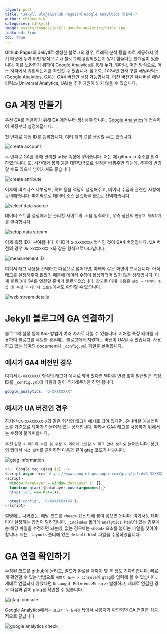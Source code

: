 ```yaml
---
layout: post
title: "Jekyll Blog(Github Pages)에 Google Anayltics 연결하기"
author: chloeeekim
categories: [Jekyll]
image: assets/images/jekyll-google-analytics/title.jpg
featured: true
toc: true
---
```


Github Pages와 Jekyll로 생성한 블로그의 경우, 트래픽 분석 등을 따로 제공하지 않기 때문에 누가 어떤 방식으로 내 블로그에 유입되었는지 알기 힘들다는 한계점이 있습니다. 이를 보완하기 위하여 Google Analytics를 통해 누가, 얼마나, 어떤 방식으로, 어느 지역에서 유입되는지를 확인할 수 있습니다. 참고로, 2024년 현재 구글 애널리틱스(Google Analytics, GA)는 GA4 버전만 생성 가능합니다. 이전 버전인 유니버셜 애널리틱스(Universal Analytics, UA)는 추후 지원이 되지 않을 수 있습니다.

# GA 계정 만들기

우선 GA를 적용하기 위해 GA 계정부터 생성해야 합니다. <a href="https://analytics.google.com/" _target="blank">Google Analytics</a>에 접속하여 계정부터 설정해줍니다.

첫 번째로 계정 ID를 등록합니다. 여러 개의 ID를 생성할 수도 있습니다.

<img src="/assets/images/jekyll-google-analytics/1.jpg" alt="create account" class="post-img">

두 번째로 GA를 통해 관리할 url을 속성에 넣어줍니다. 저는 제 github.io 주소를 입력하였습니다. 또, 시간대와 통화 등을 대한민국으로 설정을 바꿔주면 되는데, 추후에 변경할 수도 있으니 넘어가셔도 좋습니다.

<img src="/assets/images/jekyll-google-analytics/2.jpg" alt="create attribute" class="post-img">

이후에 비즈니스 세부정보, 목표 등을 적당히 설정해주고, 데이터 수집과 관련한 사항에 동의해줍니다. 마지막으로 데이터 소스 플랫폼을 `웹`으로 선택해줍니다.

<img src="/assets/images/jekyll-google-analytics/3.jpg" alt="select data source" class="post-img">

데이터 스트림 설정에서는 관리할 사이트의 url을 입력하고, 우측 상단의 `만들고 계속하기`를 클릭합니다.

<img src="/assets/images/jekyll-google-analytics/4.jpg" alt="setup data stream" class="post-img">

이제 측정 ID가 부여됩니다. 이 ID가 `G-XXXXXXXX` 형식인 것이 GA4 버전입니다. UA 버전의 경우 `UA-XXXXXXXX-X`와 같은 형식으로 나타납니다.

<img src="/assets/images/jekyll-google-analytics/5.jpg" alt="measurement ID" class="post-img">

여기서 태그 사용을 선택하고 다음으로 넘어가면, 아래와 같은 화면이 표시됩니다. 아직 태그를 설정해주지 않았기 때문에 데이터 수집이 활성화되어 있지 않은 상태입니다. 이제 블로그에 GA를 연결할 준비가 완료되었습니다. 참고로 아래 내용은 `설정 > 데이터 수집 및 수정 > 데이터 스트림`에서도 확인할 수 있습니다.

<img src="/assets/images/jekyll-google-analytics/6.jpg" alt="web stream details" class="post-img">

# Jekyll 블로그에 GA 연결하기

블로그의 설정 등에 따라 방법이 여러 가지로 나뉠 수 있습니다. 저처럼 특정 테마를 사용하여 블로그를 세팅한 경우에는 블로그에서 지원하는 버전이 UA일 수 있습니다. 사용하고 있는 테마의 document나 `_config.yml` 파일을 살펴봅니다. 

## 예시가 GA4 버전인 경우

여기서 `G-XXXXXXXX` 형식의 태그가 예시로 되어 있다면 별다른 변경 없이 발급받은 측정 ID를 `_config.yml`에 다음과 같이 추가해주기만 하면 됩니다.

```yml
google_analytics: "G-XXXXXXXX"
```

## 예시가 UA 버전인 경우

하지만 `UA-XXXXXXXX-X`와 같은 형식의 태그가 예시로 되어 있다면, 유니버셜 애널리틱스를 기준으로 테마가 만들어져 있는 상태입니다. 따라서 GA4 태그를 사용하기 위해서는 수정이 불가피합니다.

우선 `설정 > 데이터 수집 및 수정 > 데이터 스트림 > 태그 안내 보기`로 들어갑니다. 상단의 탭에서 `직접 설치`를 클릭하면 다음과 같이 gtag 코드가 나옵니다.

<img src="/assets/images/jekyll-google-analytics/7.jpg" alt="gtag information" class="post-img">

```javascript
<!-- Google tag (gtag.js) -->
<script async src="https://www.googletagmanager.com/gtag/js?id=G-XXXXXXXXXX"></script>
<script>
  window.dataLayer = window.dataLayer || [];
  function gtag(){dataLayer.push(arguments);}
  gtag('js', new Date());

  gtag('config', 'G-XXXXXXXXXX');
</script>
```

설명에도 나와있듯, 해당 코드를 `<head>` 요소 안에 붙여 넣으면 됩니다. 여기서도 테마마다 설정하는 방법이 달라집니다. `_includes` 폴더에 `analytics.html`이 있는 경우에는 해당 파일을 수정하면 되는데, 없는 경우에는 `<head>` 요소를 붙이는 파일을 찾아야 합니다. 저는 `_layouts` 폴더에 있는 `default.html` 파일을 수정하였습니다.

# GA 연결 확인하기

수정된 코드를 github에 올리고, 빌드가 완료될 때까지 몇 분 정도 기다려줍니다. 빠르게 확인할 수 있는 방법으로 `개발자 도구 > Console`에 `gtag`를 입력해 볼 수 있습니다. 제대로 연결되지 않았다면 `Uncaught ReferenceError`가 발생하고, 제대로 연결된 경우 다음과 같이 gtag를 확인할 수 있습니다.

<img src="/assets/images/jekyll-google-analytics/8.jpg" alt="gtag: console" class="post-img">

Google Analytics에서는 `보고서 > 실시간` 탭에서 사용자가 확인되면 GA 연결은 성공적으로 끝납니다.

<img src="/assets/images/jekyll-google-analytics/9.jpg" alt="google analytics check" class="post-img">
